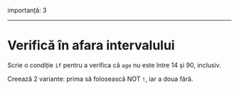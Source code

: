 importanță: 3

---

# Verifică în afara intervalului

Scrie o condiție `if` pentru a verifica că `age` nu este între 14 și 90, inclusiv.

Creează 2 variante: prima să folosească NOT `!`, iar a doua fără.